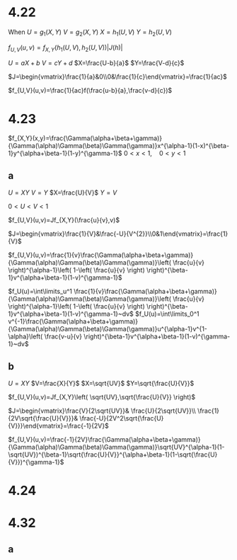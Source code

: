 # 4.22

When
$U=g_1(X,Y)$
$V=g_2(X,Y)$
$X=h_1(U,V)$
$Y=h_2(U,V)$

$f_{U,V}(u,v)=f_{X,Y}(h_1(U,V),h_2(U,V))|J(h)|$

$U=aX+b$
$V=cY+d$
$X=\frac{U-b}{a}$
$Y=\frac{V-d}{c}$

$J=\begin{vmatrix}\frac{1}{a}&0\\0&\frac{1}{c}\end{vmatrix}=\frac{1}{ac}$

$f_{U,V}(u,v)=\frac{1}{ac}f(\frac{u-b}{a},\frac{v-d}{c})$

# 4.23

$f_{X,Y}(x,y)=\frac{\Gamma(\alpha+\beta+\gamma)}{\Gamma(\alpha)\Gamma(\beta)\Gamma(\gamma)}x^{\alpha-1}(1-x)^{\beta-1}y^{\alpha+\beta-1}(1-y)^{\gamma-1}$
$0<x<1,\quad0<y<1$

## a

$U=XY$
$V=Y$
$X=\frac{U}{V}$
$Y=V$

$0<U<V<1$

$f_{U,V}(u,v)=Jf_{X,Y}(\frac{u}{v},v)$

$J=\begin{vmatrix}\frac{1}{V}&\frac{-U}{V^{2}}\\0&1\end{vmatrix}=\frac{1}{V}$

$f_{U,V}(u,v)=\frac{1}{v}\frac{\Gamma(\alpha+\beta+\gamma)}{\Gamma(\alpha)\Gamma(\beta)\Gamma(\gamma)}\left( \frac{u}{v} \right)^{\alpha-1}\left( 1-\left( \frac{u}{v} \right) \right)^{\beta-1}v^{\alpha+\beta-1}(1-v)^{\gamma-1}$

$f_U(u)=\int\limits_u^1 \frac{1}{v}\frac{\Gamma(\alpha+\beta+\gamma)}{\Gamma(\alpha)\Gamma(\beta)\Gamma(\gamma)}\left( \frac{u}{v} \right)^{\alpha-1}\left( 1-\left( \frac{u}{v} \right) \right)^{\beta-1}v^{\alpha+\beta-1}(1-v)^{\gamma-1}~dv$
$f_U(u)=\int\limits_0^1 v^{-1}\frac{\Gamma(\alpha+\beta+\gamma)}{\Gamma(\alpha)\Gamma(\beta)\Gamma(\gamma)}u^{\alpha-1}v^{1-\alpha}\left( \frac{v-u}{v} \right)^{\beta-1}v^{\alpha+\beta-1}(1-v)^{\gamma-1}~dv$

## b

$U=XY$
$V=\frac{X}{Y}$
$X=\sqrt{UV}$
$Y=\sqrt{\frac{U}{V}}$

$f_{U,V}(u,v)=Jf_{X,Y}\left( \sqrt{UV},\sqrt{\frac{U}{V}} \right)$

$J=\begin{vmatrix}\frac{V}{2\sqrt{UV}}& \frac{U}{2\sqrt{UV}}\\ \frac{1}{2V\sqrt{\frac{U}{V}}}& \frac{-U}{2V^2\sqrt{\frac{U}{V}}}\end{vmatrix}=\frac{-1}{2V}$

$f_{U,V}(u,v)=\frac{-1}{2V}\frac{\Gamma(\alpha+\beta+\gamma)}{\Gamma(\alpha)\Gamma(\beta)\Gamma(\gamma)}\sqrt{UV}^{\alpha-1}(1-\sqrt{UV})^{\beta-1}\sqrt{\frac{U}{V}}^{\alpha+\beta-1}(1-\sqrt{\frac{U}{V}})^{\gamma-1}$

# 4.24
# 4.32
## a